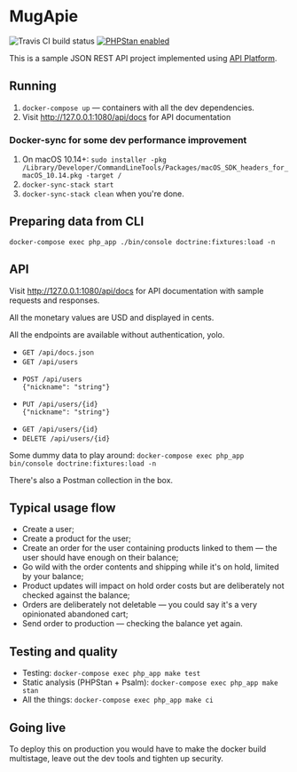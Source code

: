 # MugApie

![Travis CI build status](https://travis-ci.com/andrewmy/mugapie.svg?branch=master)
[![PHPStan enabled](https://img.shields.io/badge/PHPStan-enabled-brightgreen.svg?style=flat)](https://github.com/phpstan/phpstan)

This is a sample JSON REST API project implemented using [API Platform](https://api-platform.com).

## Running

1. `docker-compose up` — containers with all the dev dependencies.
2. Visit http://127.0.0.1:1080/api/docs for API documentation

### Docker-sync for some dev performance improvement

1. On macOS 10.14+: `sudo installer -pkg /Library/Developer/CommandLineTools/Packages/macOS_SDK_headers_for_macOS_10.14.pkg
-target /`
2. `docker-sync-stack start`
3. `docker-sync-stack clean` when you're done.

## Preparing data from CLI

`docker-compose exec php_app ./bin/console doctrine:fixtures:load -n`

## API

Visit http://127.0.0.1:1080/api/docs for API documentation with sample requests and responses.

All the monetary values are USD and displayed in cents.

All the endpoints are available without authentication, yolo.

- `GET /api/docs.json`
- `GET /api/users`
- ```
  POST /api/users
  {"nickname": "string"}
  ```
- ```
  PUT /api/users/{id}
  {"nickname": "string"}
  ```
- `GET /api/users/{id}`
- `DELETE /api/users/{id}`

Some dummy data to play around:
`docker-compose exec php_app bin/console doctrine:fixtures:load -n`

There's also a Postman collection in the box.

## Typical usage flow

- Create a user;
- Create a product for the user;
- Create an order for the user containing products linked to them — the user should have enough on their balance;
- Go wild with the order contents and shipping while it's on hold, limited by your balance;
- Product updates will impact on hold order costs but are deliberately not checked against the balance;
- Orders are deliberately not deletable — you could say it's a very opinionated abandoned cart;
- Send order to production — checking the balance yet again.

## Testing and quality

- Testing: `docker-compose exec php_app make test`
- Static analysis (PHPStan + Psalm): `docker-compose exec php_app make stan`
- All the things: `docker-compose exec php_app make ci`

## Going live

To deploy this on production you would have to make the docker build multistage, leave out the dev tools and tighten up security.
